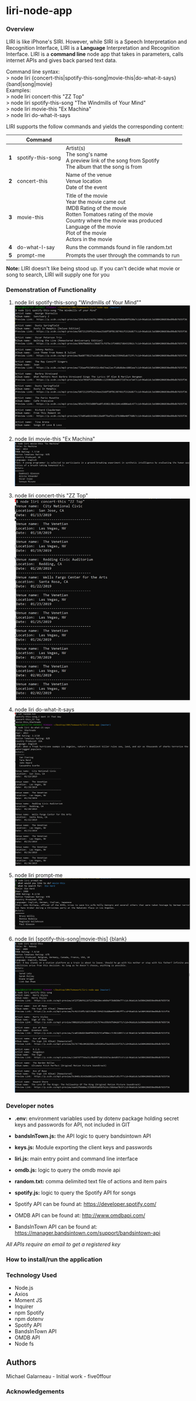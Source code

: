 # liri-node-app  

### Overview  
LIRI is like iPhone's SIRI. However, while SIRI is a Speech Interpretation and Recognition Interface, LIRI is a __Language__ Interpretation and Recognition Interface. LIRI is a __command line__ node app that takes in parameters, calls internet APIs and gives back parsed text data.
  
Command line syntax:   
        > node liri {concert-this|spotify-this-song|movie-this|do-what-it-says} {band|song|movie}  
Examples:  
        > node liri concert-this "ZZ Top"  
        > node liri spotify-this-song "The Windmills of Your Mind"  
        > node liri movie-this "Ex Machina"  
        > node liri do-what-it-says  
  
LIRI supports the follow commands and yields the corresponding content:
  
|   | Command           | Result                                       |
|---| ----------------- | -------------------------------------------- |
|__1__| spotify-this-song | Artist(s)<br>The song's name<br>A preview link of the song from Spotify<br>The album that the song is from |
|__2__| concert-this      | Name of the venue<br>Venue location<br>Date of the event |
|__3__| movie-this        | Title of the movie<br>Year the movie came out<br>IMDB Rating of the movie<br>Rotten Tomatoes rating of the movie<br>Country where the movie was produced<br>Language of the movie<br>Plot of the movie<br>Actors in the movie |
|__4__| do-what-I-say     | Runs the commands found in file random.txt   |
|__5__| prompt-me         | Prompts the user through the commands to run |
   
__Note:__ LIRI doesn't like being stood up.  If you can't decide what movie or song to search,  LIRI will supply one for you  

### Demonstration of Functionality 

1) node liri spotify-this-song "Windmills of Your Mind""  
![node liri spotify-this-song "Windmills of Your Mind"](./assets/images/spotify-this-song-sample.PNG)
  
2) node liri movie-this "Ex Machina"  
![node liri movie-this "Ex Machina"](./assets/images/movie-this-sample.PNG)
  
3) node liri concert-this "ZZ Top"  
![node liri concert-this "ZZ Top"](./assets/images/concert-this-sample.PNG)

4) node liri do-what-it-says   
![node liri do-what-it-says](./assets/images/dowhatitsays-sample.PNG)
  
5) node liri prompt-me  
![node liri prompt-me](./assets/images/prompt-me-sample.PNG)
  
6) node liri [spotify-this-song|movie-this] {blank} 
![node liri [spotify-this-song|movie-this] <blank>](./assets/images/nochoice-samples.PNG)
  
### Developer notes  
- **.env:**  environment variables used by dotenv package holding secret keys and passwords for API, not included in GIT
- **bandsInTown.js:** the API logic to query bandsintown API  
- **keys.js:**  Module exporting the client keys and passwords
- **liri.js:**  main entry point and command line interface  
- **omdb.js:**  logic to query the omdb movie api  
- **random.txt:**  comma delimited text file of actions and item pairs  
- **spotify.js:**  logic to query the Spotify API for songs   
  
- Spotify API can be found at:  https://developer.spotify.com/
- OMDB API can be found at: http://www.omdbapi.com/    
- BandsInTown API can be found at: https://manager.bandsintown.com/support/bandsintown-api
  
*All APIs require an email to get a registered key*  
  
### How to install/run the application  
  
### Technology Used  
- Node.js  
- Axios  
- Moment JS  
- Inquirer  
- npm Spotify  
- npm dotenv  
- Spotify API  
- BandsInTown API  
- OMDB API  
- Node fs  
 
## Authors  
Michael Galarneau - Initial work - five0ffour  
  
### Acknowledgements  
  